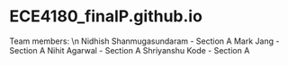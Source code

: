 # ECE4180_finalP.github.io

Team members: \n
Nidhish Shanmugasundaram -  Section A
Mark Jang - Section A
Nihit Agarwal - Section A
Shriyanshu Kode - Section A

